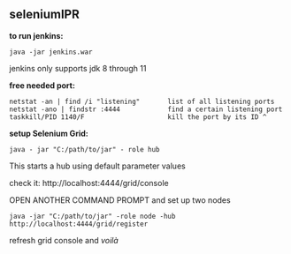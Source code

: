## seleniumIPR

**to run jenkins:**
```
java -jar jenkins.war 
```
jenkins only supports jdk 8 through 11

**free needed port:**
```
netstat -an | find /i "listening"       list of all listening ports
netstat -ano | findstr :4444            find a certain listening port
taskkill/PID 1140/F                     kill the port by its ID ^
```


**setup Selenium Grid:**
```
java - jar "C:/path/to/jar" - role hub 
```
This starts a hub using default parameter values

check it: http://localhost:4444/grid/console

OPEN ANOTHER COMMAND PROMPT and set up two nodes
```
java -jar "C:/path/to/jar" -role node -hub http://localhost:4444/grid/register
```

refresh grid console and
*voilà*

